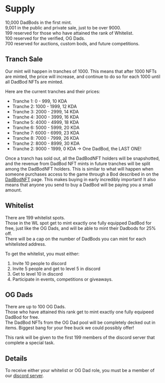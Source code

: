 # Supply
10,000 DadBods in the first mint.  
9,001 in the public and private sale, just to be over 9000.  
199 reserved for those who have attained the rank of Whitelist.  
100 reserved for the verified, OG Dads.  
700 reserved for auctions, custom bods, and future competitions.

## Tranch Sale
Our mint will happen in tranches of 1000. This means that after 1000 NFTs are minted, the price will increase, and continue to do so for each 1000 until all DadBod NFTs are minted.

Here are the current tranches and their prices:

- Tranche 1: 0 - 999, 10 KDA
- Tranche 2: 1000 - 1999, 12 KDA
- Tranche 3: 2000 - 2999, 14 KDA
- Tranche 4: 3000 - 3999, 16 KDA
- Tranche 5: 4000 - 4999, 18 KDA
- Tranche 6: 5000 - 5999, 20 KDA
- Tranche 7: 6000 - 6999, 23 KDA
- Tranche 8: 7000 - 7999, 26 KDA
- Tranche 2: 8000 - 8999, 30 KDA
- Tranche 2: 9000 - 1999, 0 KDA -> One DadBod, the LAST ONE!

Once a tranch has sold out, all the DadBodNFT holders will be snapshotted, and the revenue from DadBod NFT mints in future tranches will be split among the DadBodNFT holders. This is similar to what will happen when someone purchases access to the game through a Bod described in on the [DadBodNFT](DadBodNFT.md) page. This makes buying in early incredibly important! It also means that anyone you send to buy a DadBod will be paying you a small amount.

## Whitelist
There are 199 whitelist spots.  
Those in the WL spot get to mint exactly one fully equipped DadBod for free, just like the OG Dads, and will be able to mint their Dadbods for 25% off.  
There will be a cap on the number of DadBods you can mint for each whitelisted address.  

To get the whitelist, you must either:  

1. Invite 10 people to discord
2. Invite 5 people and get to level 5 in discord
3. Get to level 10 in discord 
4. Participate in events, competitions or giveaways.  

## OG Dads
There are up to 100 OG Dads.  
Those who have attained this rank get to mint exactly one fully equipeed DadBod for free.  
The DadBod NFTs from the OG Dad pool will be completely decked out in items. Biggest bang for your free buck we could possibly offer!  

This rank will be given to the first 199 members of the discord server that complete a special task.  

## Details
To receive either your whitelist or OG Dad role, you must be a member of our [discord server](https://discord.gg/Aun5YcvKWc).
